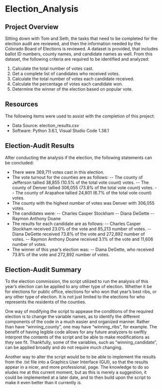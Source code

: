 # Election_Analysis

## Project Overview
Sitting down with Tom and Seth, the tasks that need to be completed for the election audit are reviewed, and then the information needed by the Colorado Board of Elections is reviewed.
A dataset is provided, that includes ballot ID numbers, county names, and candidate names as well.
From this dataset, the following criteria are required to be identified and analyzed:
1.	Calculate the total number of votes cast.
2.	Get a complete list of candidates who received votes.
3.	Calculate the total number of votes each candidate received.
4.	Calculate the percentage of votes each candidate won.
5.	Determine the winner of the election based on popular vote.
## Resources
The following items were used to assist with the completion of this project:
- Data Source: election_results.csv
- Software: Python 3.6.1, Visual Studio Code 1.38.1
## Election-Audit Results
After conducting the analysis if the election, the following statements can be concluded:
- There were 369,711 votes cast in this election.
- The vote turnout for the counties are as follows:
-- The county of Jefferson tallied 38,855 (10.5% of the total vote count) votes.
-- The county of Denver tallied 306,055 (73.8% of the total vote count) votes.
-- The county of Arapahoe tallied 24,801 (6.7% of the total vote count) votes.
- The county with the highest number of votes was Denver with 306,055 votes.
- The candidates were: 
-- Charles Casper Stockham
-- Diana DeGette
-- Raymon Anthony Doane
- The results for each candidate are as follows:
-- Charles Casper Stockham received 23.0% of the vote and 85,213 number of votes.
-- Diana DeGette received 73.8% of the vote and 272,892 number of votes.
-- Raymon Anthony Doane received 3.1% of the vote and 11,606 number of votes.
- The winner of this year’s election was:
-- Diana DeGette, who received 73.8% of the vote and 272,892 number of votes.
 
## Election-Audit Summary
To the election commission, the script utilized to run the analysis of this year’s election can be applied to any other type of election. Whether it be for elections for public office, elections for who won that year’s best ribs, or any other type of election. It is not just limited to the elections for who represents the residents of the counties. 

One way of modifying the script to appease the conditions of the required election is to change the variable names, as to identify the different components of the code in a much easier and organized manner. Rather than have “winning_county”, one may have “winning_ribs”, for example. The benefit of having legible code allows for any future analyzers to swiftly interpret the contents of the script and be able to make modifications as they see fit. Thankfully, some of the variables, such as “winning_candidate”, can be applied broadly and do not require much changing.

Another way to alter the script would be to be able to implement the results from the .txt file into a Graphics User Interface (GUI), so that the results appear in a nicer, and more professional, page. The knowledge to do so eludes me at this current moment, but as this is merely a suggestion, it could be implemented at a later date, and to then build upon the script to make it even better than it currently is.
